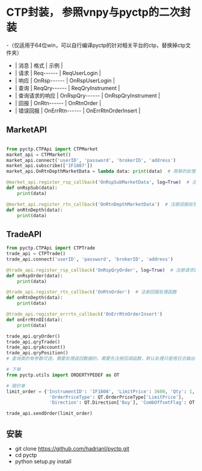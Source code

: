 # CTP封装， 参照vnpy与pyctp的二次封装
-（仅适用于64位win，可以自行编译pyctp的针对相关平台的ctp，替换掉ctp文件夹）
- | 消息 | 格式 | 示例 |
- | 请求 | Req------ | ReqUserLogin |
- | 响应 | OnRsp------ | OnRspUserLogin |
- | 查询 | ReqQry------ | ReqQryInstrument |
- | 查询请求的响应 | OnRspQry------ | OnRspQryInstrument |
- | 回报 | OnRtn------ | OnRtnOrder |
- | 错误回报 | OnErrRtn------ | OnErrRtnOrderInsert |

## MarketAPI
``` python

from pyctp.CTPApi import CTPMarket
market_api = CTPMarket()
market_api.connect('userID', 'password', 'brokerID', 'address')
market_api.subscribe(['IF1807'])
market_api.OnRtnDepthMarketData = lambda data: print(data)  # 简单的处理方式，最好用注册方式实现

@market_api.register_rsp_callback('OnRspSubMarketData', log=True)  # 注册请求回调函数, log为True时会写入日志,默认为False
def onRspSub(data):
    print(data)

@market_api.register_rtn_callback('OnRtnDepthMarketData')  # 注册回报处理函数
def onRtnDepth(data):
    print(data)

```

## TradeAPI
``` python
from pyctp.CTPApi import CTPTrade
trade_api = CTPTrade()
trade_api.connect('userID', 'password', 'brokerID', 'address')

@trade_api.register_rsp_callback('OnRspQryOrder', log=True)  # 注册请求回调函数, log为True时会写入日志,默认为False
def onRspOrder(data):
    print(data)

@trade_api.register_rtn_callback('OnRtnOrder')  # 注册回报处理函数
def onRtnDepth(data):
    print(data)

@trade_api.register_errrtn_callback('OnErrRtnOrderInsert')
def onErrRtnOI(data):
    print(data)

trade_api.qryOrder()
trade_api.qryTrade()
trade_api.qryAccount()
trade_api.qryPosition()
# 查询类的有参数可选，需要处理返回数据的，需要先注册回调函数，默认处理只是用日志输出

# 下单
from pyctp.utils import ORDERTYPEDEF as OT

# 限价单
limit_order = {'InstrumentID': 'IF1808', 'LimitPrice': 3600, 'Qty': 1,
                'OrderPriceType': QT.OrderPriceType['LimitPrice'],
                'Direction': QT.Direction['Buy'], 'CombOffsetFlag': OT.OffsetFlag['Open']}

trade_api.sendOrder(limit_order)

```

## 安装
- git clone https://github.com/hadrianl/pyctp.git
- cd pyctp
- python setup.py install
